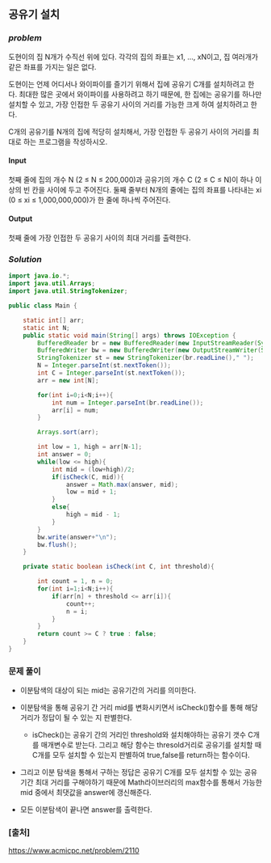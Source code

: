 ## **공유기 설치**


### ***problem***
도현이의 집 N개가 수직선 위에 있다. 각각의 집의 좌표는 x1, ..., xN이고, 집 여러개가 같은 좌표를 가지는 일은 없다.

도현이는 언제 어디서나 와이파이를 즐기기 위해서 집에 공유기 C개를 설치하려고 한다. 최대한 많은 곳에서 와이파이를 사용하려고 하기 때문에, 한 집에는 공유기를 하나만 설치할 수 있고, 가장 인접한 두 공유기 사이의 거리를 가능한 크게 하여 설치하려고 한다.

C개의 공유기를 N개의 집에 적당히 설치해서, 가장 인접한 두 공유기 사이의 거리를 최대로 하는 프로그램을 작성하시오.

#### **Input**
첫째 줄에 집의 개수 N (2 ≤ N ≤ 200,000)과 공유기의 개수 C (2 ≤ C ≤ N)이 하나 이상의 빈 칸을 사이에 두고 주어진다. 둘째 줄부터 N개의 줄에는 집의 좌표를 나타내는 xi (0 ≤ xi ≤ 1,000,000,000)가 한 줄에 하나씩 주어진다.

#### **Output**
첫째 줄에 가장 인접한 두 공유기 사이의 최대 거리를 출력한다.

### ***Solution***
``` java
import java.io.*;
import java.util.Arrays;
import java.util.StringTokenizer;

public class Main {

    static int[] arr;
    static int N;
    public static void main(String[] args) throws IOException {
        BufferedReader br = new BufferedReader(new InputStreamReader(System.in));
        BufferedWriter bw = new BufferedWriter(new OutputStreamWriter(System.out));
        StringTokenizer st = new StringTokenizer(br.readLine()," ");
        N = Integer.parseInt(st.nextToken());
        int C = Integer.parseInt(st.nextToken());
        arr = new int[N];

        for(int i=0;i<N;i++){
            int num = Integer.parseInt(br.readLine());
            arr[i] = num;
        }

        Arrays.sort(arr);

        int low = 1, high = arr[N-1];
        int answer = 0;
        while(low <= high){
            int mid = (low+high)/2;
            if(isCheck(C, mid)){
                answer = Math.max(answer, mid);
                low = mid + 1;
            }
            else{
                high = mid - 1;
            }
        }
        bw.write(answer+"\n");
        bw.flush();
    }

    private static boolean isCheck(int C, int threshold){

        int count = 1, n = 0;
        for(int i=1;i<N;i++){
            if(arr[n] + threshold <= arr[i]){
                count++;
                n = i;
            }
        }
        return count >= C ? true : false;
    }
}
```
### **문제 풀이**
- 이분탐색의 대상이 되는 mid는 공유기간의 거리를 의미한다.
- 이분탐색을 통해 공유기 간 거리 mid를 변화시키면서 isCheck()함수를 통해 해당 거리가 정답이 될 수 있는 지 판별한다.
    - isCheck()는 공유기 간의 거리인 threshold와 설치해야하는 공유기 갯수 C개를 매개변수로 받는다. 그리고 해당 함수는 thresold거리로 공유기를 설치할 때 C개를 모두 설치할 수 있는지 판별하여 true,false를 return하는 함수이다.
- 그리고 이분 탐색을 통해서 구하는 정답은 공유기 C개를 모두 설치할 수 있는 공유기간 최대 거리를 구해야하기 때문에 Math라이브러리의 max함수를 통해서 가능한 mid 중에서 최댓값을 answer에 갱신해준다.

- 모든 이분탐색이 끝나면 answer를 출력한다.

 
### **[출처]**
https://www.acmicpc.net/problem/2110